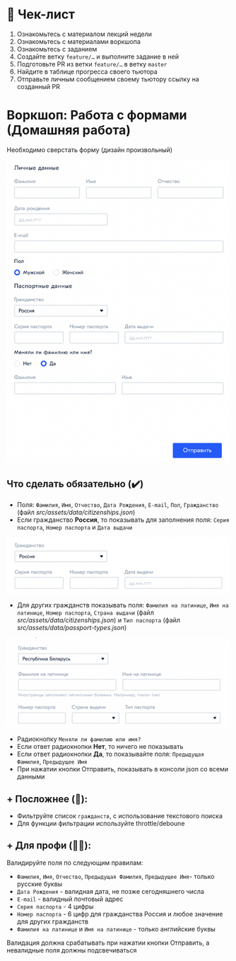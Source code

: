 # 📝 Чек-лист

1) Ознакомьтесь с материалом лекций недели
2) Ознакомьтесь с материалами воркшопа
3) Ознакомьтесь с заданием
4) Создайте ветку `feature/…` и выполните задание в ней
5) Подготовьте PR из ветки `feature/…` в ветку `master`
6) Найдите в таблице прогресса своего тьютора
7) Отправьте личным сообщением своему тьютору ссылку на созданный PR

# Воркшоп: Работа с формами (Домашняя работа)

Необходимо сверстать форму (дизайн произвольный)

![Untitled](src/assets/images/Untitled.png)

## Что сделать обязательно (✔️)

- Поля: `Фамилия`, `Имя`, `Отчество`, `Дата Рождения`, `E-mail`, `Пол`, `Гражданство` (файл *src/assets/data/citizenships.json*)
- Если гражданство **Россия**, то показывать для заполнения поля: `Серия паспорта`, `Номер паспорта` и `Дата выдачи`

![Untitled](src/assets/images//Untitled%201.png)

- Для других гражданств показывать поля: `Фамилия на латинице`, `Имя на латинице`, `Номер паспорта`, `Страна выдачи` (файл *src/assets/data/citizenships.json*) и `Тип паспорта` (файл *src/assets/data/passport-types.json*)

![Untitled](src/assets/images//Untitled%202.png)

- Радиокнопку `Меняли ли фамилию или имя?`
- Если ответ радиокнопки **Нет**, то ничего не показывать
- Если ответ радиокнопки **Да**, то показывайте поля: `Предыдущая Фамилия`, `Предыдущее Имя`
- При нажатии кнопки Отправить, показывать в консоли json со всеми данными

## + Посложнее (💎):

- Фильтруйте список `гражданств`, с использование текстового поиска
- Для функции фильтрации используйте throttle/deboune

## + Для профи (💎💎):

Валидируйте поля по следующим правилам:

- `Фамилия`, `Имя`, `Отчество`, `Предыдущая Фамилия`, `Предыдущее Имя`- только русские буквы
- `Дата Рождения` - валидная дата, не позже сегодняшнего числа
- `E-mail` - валидный почтовый адрес
- `Серия паспорта` - 4 цифры
- `Номер паспорта` - 6 цифр для гражданства Россия и любое значение для других гражданств
- `Фамилия на латинице` и `Имя на латинице` - только английские буквы

Валидация должна срабатывать при нажатии кнопки Отправить, а невалидные поля должны подсвечиваться